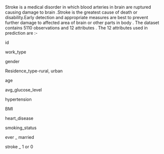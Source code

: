 Stroke is a medical  disorder in which blood arteries in brain are ruptured  causing damage to brain .Stroke is the greatest cause of death or disability.Early detection and appropriate measures are best to prevent further damage to affected area of brain or other parts in body . The dataset contains 5110 observations and 12 attributes . 
The 12 attributes used in prediction are :-

id 

work_type

gender   

Residence_type-rural, urban

age  

avg_glucose_level

hypertension    

BMI

heart_disease   

smoking_status

ever _  married      

stroke _  1 or 0
